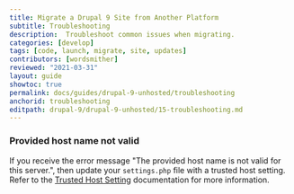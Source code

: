 ```yaml
---
title: Migrate a Drupal 9 Site from Another Platform
subtitle: Troubleshooting
description:  Troubleshoot common issues when migrating.
categories: [develop]
tags: [code, launch, migrate, site, updates]
contributors: [wordsmither]
reviewed: "2021-03-31"
layout: guide
showtoc: true
permalink: docs/guides/drupal-9-unhosted/troubleshooting
anchorid: troubleshooting
editpath: drupal-9/drupal-9-unhosted/15-troubleshooting.md
---
```


### Provided host name not valid

If you receive the error message "The provided host name is not valid for this server.", then update your `settings.php` file with a trusted host setting. Refer to the [Trusted Host Setting](/settings-php#trusted-host-setting) documentation for more information.

<Partial file="drupal-9/troubleshooting.md" />
